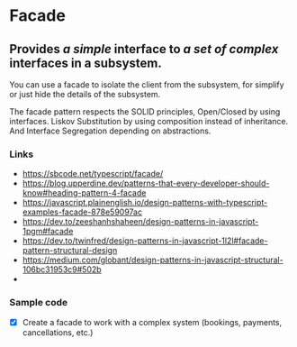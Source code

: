 # Facade

## Provides _a simple_ interface to _a set of complex_ interfaces in a subsystem.

You can use a facade to isolate the client from the subsystem, for simplify or just hide the details of the subsystem.

The facade pattern respects the SOLID principles, Open/Closed by using interfaces. Liskov Substitution by using composition instead of inheritance. And Interface Segregation depending on abstractions.

### Links

- https://sbcode.net/typescript/facade/
- https://blog.upperdine.dev/patterns-that-every-developer-should-know#heading-pattern-4-facade
- https://javascript.plainenglish.io/design-patterns-with-typescript-examples-facade-878e59097ac
- https://dev.to/zeeshanhshaheen/design-patterns-in-javascript-1pgm#facade
- https://dev.to/twinfred/design-patterns-in-javascript-1l2l#facade-pattern-structural-design
- https://medium.com/globant/design-patterns-in-javascript-structural-106bc31953c9#502b
-

### Sample code

- [x] Create a facade to work with a complex system (bookings, payments, cancellations, etc.)
